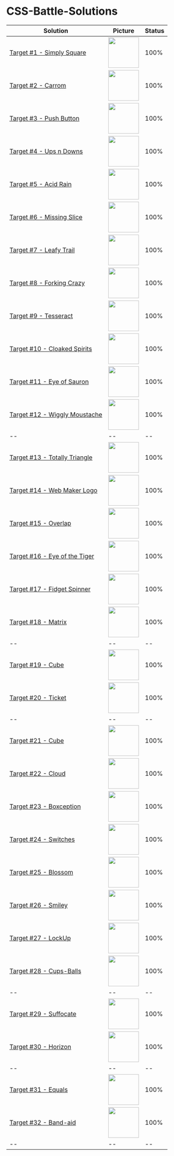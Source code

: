 # CSS-Battle-Solutions

Solution | Picture | Status
------------ | ------------- | -------------
[Target #1 - Simply Square](./%2301%20-%20Pilot%20Battle/01-Simply-Square.md) | <img height="80px" src="https://cssbattle.dev/targets/1.png"/> | 100%
[Target #2 - Carrom](./%2301%20-%20Pilot%20Battle/02-Carrom.md) | <img height="80px" src="https://cssbattle.dev/targets/2.png"/> | 100%
[Target #3 - Push Button](./%2301%20-%20Pilot%20Battle/03-Push-Button.md) | <img height="80px" src="https://cssbattle.dev/targets/3.png"/> | 100%
[Target #4 - Ups n Downs](./%2301%20-%20Pilot%20Battle/04-Ups-n-Downs.md) | <img height="80px" src="https://cssbattle.dev/targets/4.png"/> | 100%
[Target #5 - Acid Rain](./%2301%20-%20Pilot%20Battle/05-Acid-Rain.md) | <img height="80px" src="https://cssbattle.dev/targets/5.png"/> | 100%
[Target #6 - Missing Slice](./%2301%20-%20Pilot%20Battle/06-Missing-Slice.md) | <img height="80px" src="https://cssbattle.dev/targets/6.png"/> | 100%
[Target #7 - Leafy Trail](./%2301%20-%20Pilot%20Battle/07-Leafy-Trail.md) | <img height="80px" src="https://cssbattle.dev/targets/7.png"/> | 100%
[Target #8 - Forking Crazy](./%2301%20-%20Pilot%20Battle/08-Forking-Crazy.md) | <img height="80px" src="https://cssbattle.dev/targets/8.png"/> | 100%
[Target #9 - Tesseract](./%2301%20-%20Pilot%20Battle/09-Tesseract.md) | <img height="80px" src="https://cssbattle.dev/targets/9.png"/> | 100%
[Target #10 - Cloaked Spirits](./%2301%20-%20Pilot%20Battle/10-Cloaked-Spirits.md) | <img height="80px" src="https://cssbattle.dev/targets/10.png"/> | 100%
[Target #11 - Eye of Sauron](./%2301%20-%20Pilot%20Battle/11-Eye-of-Sauron.md) | <img height="80px" src="https://cssbattle.dev/targets/11.png"/> | 100%
[Target #12 - Wiggly Moustache](./%2301%20-%20Pilot%20Battle/12-Wiggly-Moustache.md) | <img height="80px" src="https://cssbattle.dev/targets/12.png"/> | 100%
--|--|--
[Target #13 - Totally Triangle](./%2302%20-%20Visibility/13-Totally-Triangle.md) | <img height="80px" src="https://cssbattle.dev/targets/13.png"/> | 100%
[Target #14 - Web Maker Logo](./%2302%20-%20Visibility/14-Web-Maker-Logo.md) | <img height="80px" src="https://cssbattle.dev/targets/14.png"/> | 100%
[Target #15 - Overlap](./%2302%20-%20Visibility/15-Overlap.md) | <img height="80px" src="https://cssbattle.dev/targets/15.png"/> | 100%
[Target #16 - Eye of the Tiger](./%2302%20-%20Visibility/16-Eye-of-the-Tiger.md) | <img height="80px" src="https://cssbattle.dev/targets/16.png"/> | 100%
[Target #17 - Fidget Spinner](./%2302%20-%20Visibility/17-Fidget-Spinner.md) | <img height="80px" src="https://cssbattle.dev/targets/17.png"/> | 100%
[Target #18 - Matrix](./%2302%20-%20Visibility/18-Matrix.md) | <img height="80px" src="https://cssbattle.dev/targets/18.png"/> | 100%
--|--|--
[Target #19 - Cube](./%2303%20-%20Cursor/19-Cube.md) | <img height="80px" src="https://cssbattle.dev/targets/19.png"/> | 100%
[Target #20 - Ticket](./%2303%20-%20Cursor/20-Ticket.md) | <img height="80px" src="https://cssbattle.dev/targets/20.png"/> | 100%
--|--|--
[Target #21 - Cube](./%2304%20-%20Display/21-SitePoint-Logo.md) | <img height="80px" src="https://cssbattle.dev/targets/21.png"/> | 100%
[Target #22 - Cloud](./%2304%20-%20Display/22-Cloud.md) | <img height="80px" src="https://cssbattle.dev/targets/22.png"/> | 100%
[Target #23 - Boxception](./%2304%20-%20Display/23-Boxception.md) | <img height="80px" src="https://cssbattle.dev/targets/23.png"/> | 100%
[Target #24 - Switches](./%2304%20-%20Display/24-Switches.md) | <img height="80px" src="https://cssbattle.dev/targets/24.png"/> | 100%
[Target #25 - Blossom](./%2304%20-%20Display/25-Blossom.md) | <img height="80px" src="https://cssbattle.dev/targets/25.png"/> | 100%
[Target #26 - Smiley](./%2304%20-%20Display/26-Smiley.md) | <img height="80px" src="https://cssbattle.dev/targets/26.png"/> | 100%
[Target #27 - LockUp](./%2304%20-%20Display/27-LockUp.md) | <img height="80px" src="https://cssbattle.dev/targets/27.png"/> | 100%
[Target #28 - Cups-Balls](./%2304%20-%20Display/28-Cups-Balls.md) | <img height="80px" src="https://cssbattle.dev/targets/28.png"/> | 100%
--|--|--
[Target #29 - Suffocate](./%2305%20-%20Inline/29-Suffocate.md) | <img height="80px" src="https://cssbattle.dev/targets/29.png"/> | 100%
[Target #30 - Horizon](./%2305%20-%20Inline/30-Horizon.md) | <img height="80px" src="https://cssbattle.dev/targets/30.png"/> | 100%
--|--|--
[Target #31 - Equals](./%2306%20-%20Conic/31-Equals.md) | <img height="80px" src="https://cssbattle.dev/targets/31.png"/> | 100%
[Target #32 - Band-aid](./%2306%20-%20Conic/32-Band-aid.md) | <img height="80px" src="https://cssbattle.dev/targets/32.png"/> | 100%
--|--|--
